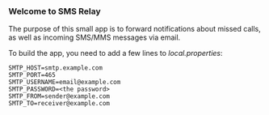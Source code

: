 ### Welcome to SMS Relay

The purpose of this small app is to forward notifications about missed calls, as well as incoming SMS/MMS messages via email.

To build the app, you need to add a few lines to *local.properties*:

```
SMTP_HOST=smtp.example.com
SMTP_PORT=465
SMTP_USERNAME=email@example.com
SMTP_PASSWORD=<the password>
SMTP_FROM=sender@example.com
SMTP_TO=receiver@example.com
```
